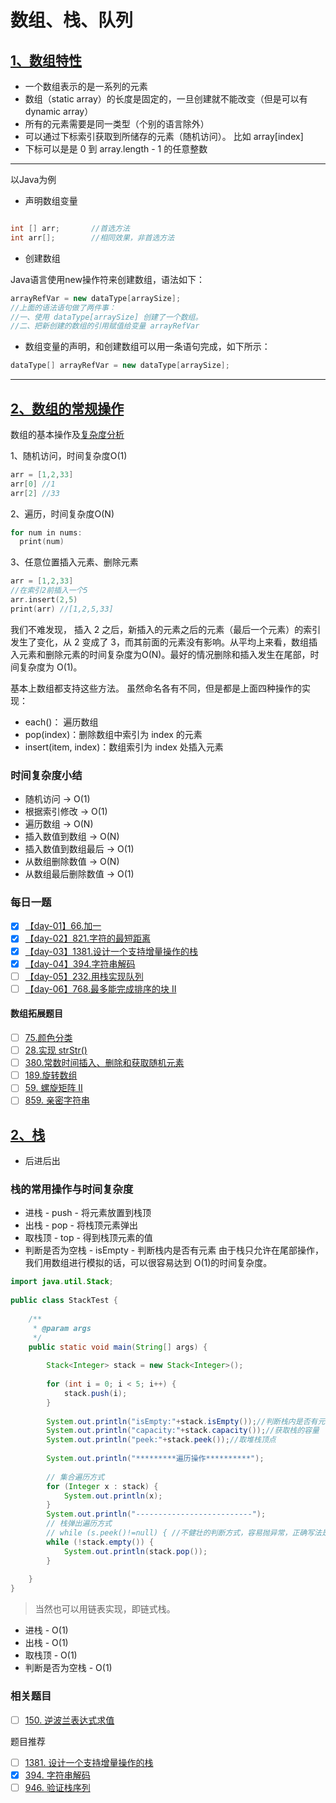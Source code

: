 # 数组、栈、队列
## [1、数组特性](https://github.com/leetcode-pp/91alg-2/blob/master/lecture/basic-01.md)
- 一个数组表示的是一系列的元素
- 数组（static array）的长度是固定的，一旦创建就不能改变（但是可以有 dynamic array）
- 所有的元素需要是同一类型（个别的语言除外）
- 可以通过下标索引获取到所储存的元素（随机访问）。 比如 array[index]
- 下标可以是是 0 到 array.length - 1 的任意整数


****
以Java为例

- 声明数组变量

```java

int [] arr;       //首选方法
int arr[];        //相同效果，非首选方法
```

- 创建数组

Java语言使用new操作符来创建数组，语法如下：
```java
arrayRefVar = new dataType[arraySize];
//上面的语法语句做了两件事：
//一、使用 dataType[arraySize] 创建了一个数组。
//二、把新创建的数组的引用赋值给变量 arrayRefVar
```

- 数组变量的声明，和创建数组可以用一条语句完成，如下所示：
```java
dataType[] arrayRefVar = new dataType[arraySize];
```
*****


## [2、数组的常规操作]()
数组的基本操作及[复杂度分析](https://blog.csdn.net/qq_35478489/article/details/98482371)

1、随机访问，时间复杂度O(1)
```c
arr = [1,2,33]
arr[0] //1
arr[2] //33
```
2、遍历，时间复杂度O(N)
```c
for num in nums:
  print(num)
```
3、任意位置插入元素、删除元素
```c
arr = [1,2,33]
//在索引2前插入一个5
arr.insert(2,5)
print(arr) //[1,2,5,33]
```
我们不难发现， 插入 2 之后，新插入的元素之后的元素（最后一个元素）的索引发生了变化，从 2 变成了 3，而其前面的元素没有影响。从平均上来看，数组插入元素和删除元素的时间复杂度为O(N)。最好的情况删除和插入发生在尾部，时间复杂度为 O(1)。

基本上数组都支持这些方法。 虽然命名各有不同，但是都是上面四种操作的实现：
- each()： 遍历数组
- pop(index)：删除数组中索引为 index 的元素
- insert(item, index)：数组索引为 index 处插入元素

 ### 时间复杂度小结 
- 随机访问 -> O(1)
- 根据索引修改 -> O(1)
- 遍历数组 -> O(N)
- 插入数值到数组 -> O(N)
- 插入数值到数组最后 -> O(1)
- 从数组删除数值 -> O(N)
- 从数组最后删除数值 -> O(1)


### 每日一题

- [x]  [【day-01】66.加一](https://github.com/zoeaaa/Algorithm-/blob/main/Array/66%E3%80%81Plus%20One.md)
- [x]  [【day-02】821.字符的最短距离](https://github.com/zoeaaa/Algorithm-/blob/main/Array/821%E3%80%81Shortest%20Distance%20to%20a%20Character.md)
- [x]  [【day-03】1381.设计一个支持增量操作的栈](https://github.com/zoeaaa/Algorithm-/blob/main/Array/1381.%20Design%20a%20Stack%20With%20Increment%20Operation.md)
- [x]  [【day-04】394.字符串解码](https://github.com/zoeaaa/Algorithm-/blob/main/Array/394%E3%80%81Decode%20String.md)
- [ ]  [【day-05】232.用栈实现队列](https://leetcode-cn.com/problems/implement-queue-using-stacks/)
- [ ]  [【day-06】768.最多能完成排序的块 II](https://leetcode-cn.com/problems/max-chunks-to-make-sorted-ii/)

#### 数组拓展题目

- [ ]  [75.颜色分类](https://leetcode-cn.com/problems/sort-colors/)
- [ ]  [28.实现 strStr()](https://leetcode-cn.com/problems/implement-strstr/)
- [ ]  [380.常数时间插入、删除和获取随机元素](https://leetcode-cn.com/problems/insert-delete-getrandom-o1/)
- [ ]  [189.旋转数组](https://leetcode-cn.com/problems/rotate-array/)
- [ ]  [59. 螺旋矩阵 II](https://leetcode-cn.com/problems/spiral-matrix-ii/)
- [ ]  [859. 亲密字符串](https://leetcode-cn.com/problems/buddy-strings/)

## [2、栈]()
- 后进后出

### 栈的常用操作与时间复杂度
- 进栈 - push - 将元素放置到栈顶
- 出栈 - pop - 将栈顶元素弹出
- 取栈顶 - top - 得到栈顶元素的值
- 判断是否为空栈 - isEmpty - 判断栈内是否有元素
由于栈只允许在尾部操作，我们用数组进行模拟的话，可以很容易达到 O(1)的时间复杂度。
```java
import java.util.Stack;
 
public class StackTest {
 
	/**
	 * @param args
	 */
	public static void main(String[] args) {
 
		Stack<Integer> stack = new Stack<Integer>();
 
		for (int i = 0; i < 5; i++) {
			stack.push(i);
		}
		
		System.out.println("isEmpty:"+stack.isEmpty());//判断栈内是否有元素
		System.out.println("capacity:"+stack.capacity());//获取栈的容量
		System.out.println("peek:"+stack.peek());//取堆栈顶点
 
		System.out.println("*********遍历操作**********");
		
		// 集合遍历方式
		for (Integer x : stack) {
			System.out.println(x);
		}
		System.out.println("--------------------------");
		// 栈弹出遍历方式
		// while (s.peek()!=null) { //不健壮的判断方式，容易抛异常，正确写法是下面的
		while (!stack.empty()) {
			System.out.println(stack.pop());
		}
		
	}
}
```

> 当然也可以用链表实现，即链式栈。

- 进栈 - O(1)
- 出栈 - O(1)
- 取栈顶 - O(1)
- 判断是否为空栈 - O(1)

### 相关题目
- [ ] [150. 逆波兰表达式求值]()

题目推荐
- [ ] [1381. 设计一个支持增量操作的栈]()
- [x] [394. 字符串解码](https://github.com/zoeaaa/Algorithm-/blob/main/Array/394%E3%80%81Decode%20String.md)
- [ ] [946. 验证栈序列]()
